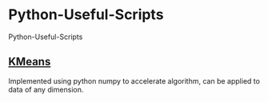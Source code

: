 # Python-Useful-Scripts
Python-Useful-Scripts

## [KMeans](https://github.com/watsonyanghx/Python-Useful-Scripts/tree/master/KMeans)

Implemented using python numpy to accelerate algorithm, can be applied to data of any dimension.
